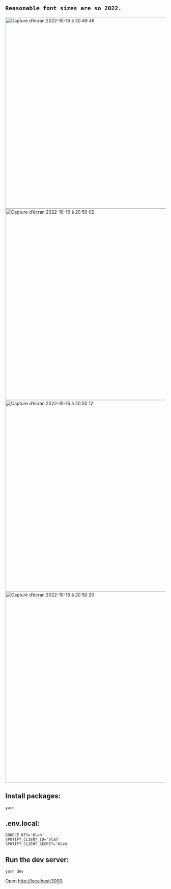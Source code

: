 ## `Reasonable font sizes are so 2022.`
<img width="600" alt="Capture d’écran 2022-10-16 à 20 49 48 " src="https://user-images.githubusercontent.com/112890821/196067861-c62c3af7-6d99-4728-b183-562cdc82b7df.png">
<img width="600" alt="Capture d’écran 2022-10-16 à 20 50 02 " src="https://user-images.githubusercontent.com/112890821/196067865-18aeeb8c-22ff-4a60-a2a5-0fa098d23bcb.png">
<img width="600" alt="Capture d’écran 2022-10-16 à 20 50 12 " src="https://user-images.githubusercontent.com/112890821/196067866-1969b4fd-59ce-466f-adce-54e591972647.png">
<img width="600" alt="Capture d’écran 2022-10-16 à 20 50 20 " src="https://user-images.githubusercontent.com/112890821/196067867-2b55c29d-b629-475d-a1d0-6bcc471a8741.png">


## Install packages:

```
yarn
```

## .env.local:

```
GOOGLE_KEY='blah'
SPOTIFY_CLIENT_ID='blah'
SPOTIFY_CLIENT_SECRET='blah'
```

## Run the dev server:

```
yarn dev
```

Open [http://localhost:3000](http://localhost:3000).
